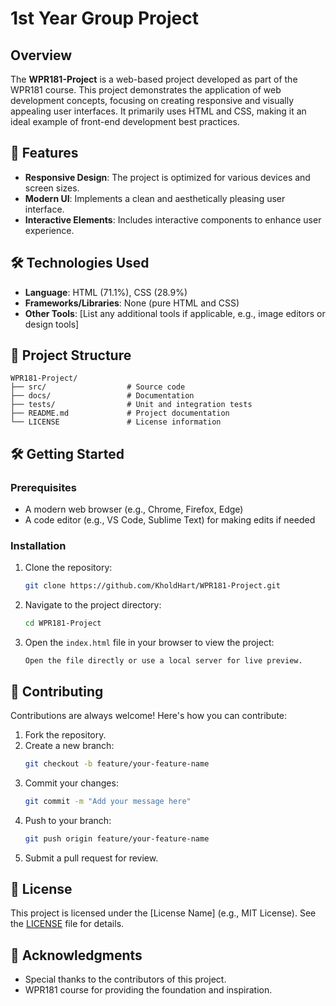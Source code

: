 # 1st Year Group Project

## Overview
The **WPR181-Project** is a web-based project developed as part of the WPR181 course. This project demonstrates the application of web development concepts, focusing on creating responsive and visually appealing user interfaces. It primarily uses HTML and CSS, making it an ideal example of front-end development best practices.

## 🚀 Features
- **Responsive Design**: The project is optimized for various devices and screen sizes.
- **Modern UI**: Implements a clean and aesthetically pleasing user interface.
- **Interactive Elements**: Includes interactive components to enhance user experience.

## 🛠️ Technologies Used
- **Language**: HTML (71.1%), CSS (28.9%)
- **Frameworks/Libraries**: None (pure HTML and CSS)
- **Other Tools**: [List any additional tools if applicable, e.g., image editors or design tools]

## 📂 Project Structure
```
WPR181-Project/
├── src/                  # Source code
├── docs/                 # Documentation
├── tests/                # Unit and integration tests
├── README.md             # Project documentation
└── LICENSE               # License information
```

## 🛠️ Getting Started

### Prerequisites
- A modern web browser (e.g., Chrome, Firefox, Edge)
- A code editor (e.g., VS Code, Sublime Text) for making edits if needed

### Installation
1. Clone the repository:
   ```bash
   git clone https://github.com/KholdHart/WPR181-Project.git
   ```
2. Navigate to the project directory:
   ```bash
   cd WPR181-Project
   ```
3. Open the `index.html` file in your browser to view the project:
   ```
   Open the file directly or use a local server for live preview.
   ```

## 🤝 Contributing
Contributions are always welcome! Here's how you can contribute:

1. Fork the repository.
2. Create a new branch:
   ```bash
   git checkout -b feature/your-feature-name
   ```
3. Commit your changes:
   ```bash
   git commit -m "Add your message here"
   ```
4. Push to your branch:
   ```bash
   git push origin feature/your-feature-name
   ```
5. Submit a pull request for review.

## 📄 License
This project is licensed under the [License Name] (e.g., MIT License). See the [LICENSE](LICENSE) file for details.

## 🙌 Acknowledgments
- Special thanks to the contributors of this project.
- WPR181 course for providing the foundation and inspiration.
